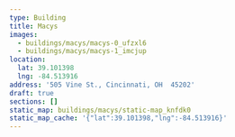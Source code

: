 ```yaml
---
type: Building
title: Macys
images:
  - buildings/macys/macys-0_ufzxl6
  - buildings/macys/macys-1_imcjup
location:
  lat: 39.101398
  lng: -84.513916
address: '505 Vine St., Cincinnati, OH  45202'
draft: true
sections: []
static_map: buildings/macys/static-map_knfdk0
static_map_cache: '{"lat":39.101398,"lng":-84.513916}'
---
```

